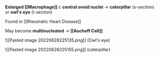 **Enlarged [[Macrophage]]** c **central ovoid nuclei** → **caterpillar** (x-section) or **owl's eye** (l-section)

Found in [[Rheumatic Heart Disease]]

May become **multinucleated** → **[[Aschoff Cell]]**

![[Pasted image 20220628225135.png]]
(Owl's eye)

![[Pasted image 20220628225155.png]]
(caterpillar)